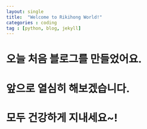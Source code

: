 ```yaml
---
layout: single
title:  "Welcome to Rikihong World!"
categories : coding
tag : [python, blog, jekyll]
---
```


# 오늘 처음 블로그를 만들었어요.

# 앞으로 열심히 해보겠습니다.

# 모두 건강하게 지내세요~!
